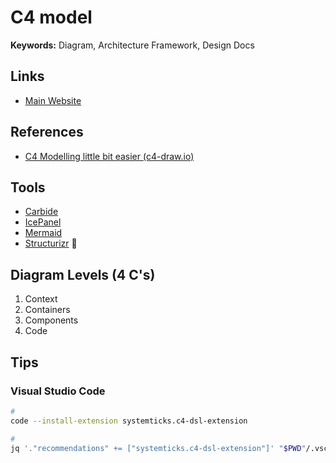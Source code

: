 # C4 model

**Keywords:** Diagram, Architecture Framework, Design Docs

<!--
Dynamic Diagram
Implementation Diagram
-->

## Links

- [Main Website](https://c4model.com)

## References

- [C4 Modelling little bit easier (c4-draw.io)](https://tobiashochguertel.github.io/c4-draw.io/)

## Tools

- [Carbide](https://carbide.dev)
- [IcePanel](https://icepanel.io)
- [Mermaid](https://mermaid.js.org/syntax/c4c.html)
- [Structurizr](/structurizr.md) 🌟

<!-- ##

- PlantUML -->

## Diagram Levels (4 C's)

1. Context
2. Containers
3. Components
4. Code

<!--
## Abstractions

- Person
- System
- Container
- Component
-->

## Tips

### Visual Studio Code

```sh
#
code --install-extension systemticks.c4-dsl-extension

#
jq '."recommendations" += ["systemticks.c4-dsl-extension"]' "$PWD"/.vscode/extensions.json | sponge "$PWD"/.vscode/extensions.json
```
